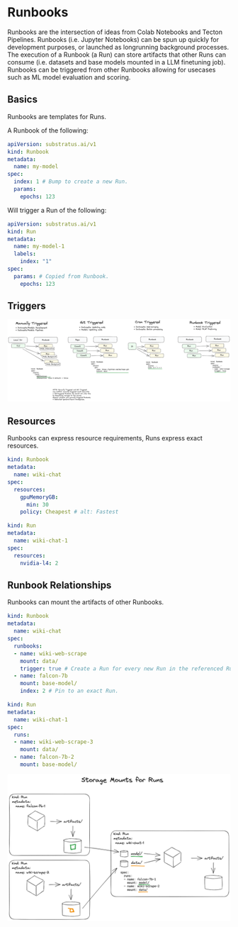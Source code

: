 # Runbooks

Runbooks are the intersection of ideas from Colab Notebooks and Tecton Pipelines. Runbooks (i.e. Jupyter Notebooks) can be spun up quickly for development purposes, or launched as longrunning background processes. The execution of a Runbook (a Run) can store artifacts that other Runs can consume (i.e. datasets and base models mounted in a LLM finetuning job). Runbooks can be triggered from other Runbooks allowing for usecases such as ML model evaluation and scoring.

## Basics

Runbooks are templates for Runs.

A Runbook of the following:

```yaml
apiVersion: substratus.ai/v1
kind: Runbook
metadata:
  name: my-model
spec:
  index: 1 # Bump to create a new Run.
  params:
    epochs: 123
```

Will trigger a Run of the following:

```yaml
apiVersion: substratus.ai/v1
kind: Run
metadata:
  name: my-model-1
  labels:
    index: "1"
spec:
  params: # Copied from Runbook.
    epochs: 123
```

## Triggers

<img src="../diagrams/runbook-triggers.excalidraw.png"></img>

## Resources

Runbooks can express resource requirements, Runs express exact resources.

```yaml
kind: Runbook
metadata:
  name: wiki-chat
spec:
  resources:
    gpuMemoryGB:
      min: 30
    policy: Cheapest # alt: Fastest
```

```yaml
kind: Run
metadata:
  name: wiki-chat-1
spec:
  resources:
    nvidia-l4: 2
```

## Runbook Relationships

Runbooks can mount the artifacts of other Runbooks.

```yaml
kind: Runbook
metadata:
  name: wiki-chat
spec:
  runbooks:
  - name: wiki-web-scrape
    mount: data/
    trigger: true # Create a Run for every new Run in the referenced Runbook.
  - name: falcon-7b
    mount: base-model/
    index: 2 # Pin to an exact Run.
```

```yaml
kind: Run
metadata:
  name: wiki-chat-1
spec:
  runs:
  - name: wiki-web-scrape-3
    mount: data/
  - name: falcon-7b-2
    mount: base-model/
```

<img src="../diagrams/runbook-storage.excalidraw.png"></img>
